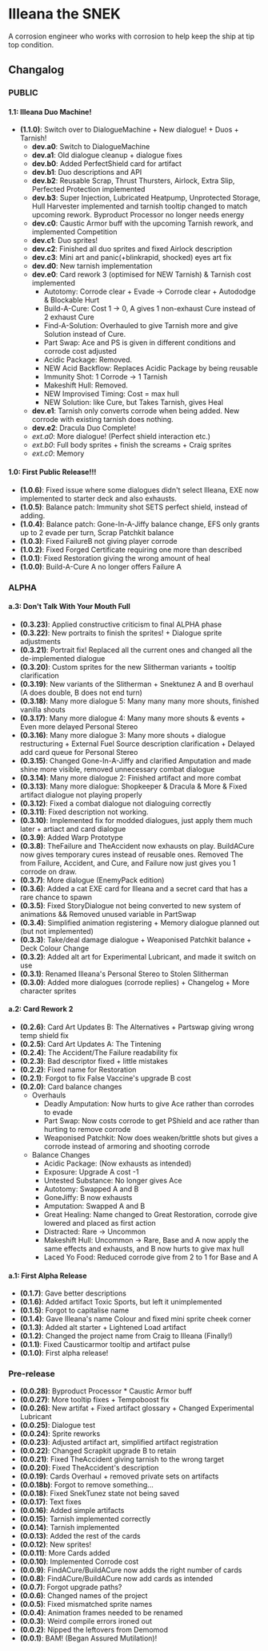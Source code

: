# Illeana the SNEK

A corrosion engineer who works with corrosion to help keep the ship at tip top condition.

## Changalog

### PUBLIC

#### 1.1: Illeana Duo Machine!

* **(1.1.0)**: Switch over to DialogueMachine + New dialogue! + Duos + Tarnish!
  * **dev.a0**: Switch to DialogueMachine
  * **dev.a1**: Old dialogue cleanup + dialogue fixes
  * **dev.b0**: Added PerfectShield card for artifact
  * **dev.b1**: Duo descriptions and API
  * **dev.b2**: Reusable Scrap, Thrust Thursters, Airlock, Extra Slip, Perfected Protection implemented
  * **dev.b3**: Super Injection, Lubricated Heatpump, Unprotected Storage, Hull Harvester implemented and tarnish tooltip changed to match upcoming rework. Byproduct Processor no longer needs energy
  * **dev.c0**: Caustic Armor buff with the upcoming Tarnish rework, and implemented Competition
  * **dev.c1**: Duo sprites!
  * **dev.c2**: Finished all duo sprites and fixed Airlock description
  * **dev.c3**: Mini art and panic(+blinkrapid, shocked) eyes art fix
  * **dev.d0**: New tarnish implementation
  * **dev.e0**: Card rework 3 (optimised for NEW Tarnish) & Tarnish cost implemented
    * Autotomy: Corrode clear + Evade -> Corrode clear + Autododge & Blockable Hurt
    * Build-A-Cure: Cost 1 -> 0, A gives 1 non-exhaust Cure instead of 2 exhaust Cure
    * Find-A-Solution: Overhauled to give Tarnish more and give Solution instead of Cure.
    * Part Swap: Ace and PS is given in different conditions and corrode cost adjusted
    * Acidic Package: Removed.
    * NEW Acid Backflow: Replaces Acidic Package by being reusable
    * Immunity Shot: 1 Corrode -> 1 Tarnish
    * Makeshift Hull: Removed.
    * NEW Improvised Timing: Cost = max hull
    * NEW Solution: like Cure, but Takes Tarnish, gives Heal
  * **dev.e1**: Tarnish only converts corrode when being added. New corrode with existing tarnish does nothing.
  * **dev.e2**: Dracula Duo Complete!
  * *ext.a0*: More dialogue! (Perfect shield interaction etc.)
  * *ext.b0*: Full body sprites + finish the screams + Craig sprites
  * *ext.c0*: Memory

#### 1.0: First Public Release!!!

* **(1.0.6)**: Fixed issue where some dialogues didn't select Illeana, EXE now implemented to starter deck and also exhausts.
* **(1.0.5)**: Balance patch: Immunity shot SETS perfect shield, instead of adding.
* **(1.0.4)**: Balance patch: Gone-In-A-Jiffy balance change, EFS only grants up to 2 evade per turn, Scrap Patchkit balance
* **(1.0.3)**: Fixed FailureB not giving player corrode
* **(1.0.2)**: Fixed Forged Certificate requiring one more than described
* **(1.0.1)**: Fixed Restoration giving the wrong amount of heal
* **(1.0.0)**: Build-A-Cure A no longer offers Failure A

### ALPHA

#### a.3: Don't Talk With Your Mouth Full

* **(0.3.23)**: Applied constructive criticism to final ALPHA phase
* **(0.3.22)**: New portraits to finish the sprites! + Dialogue sprite adjustments
* **(0.3.21)**: Portrait fix! Replaced all the current ones and changed all the de-implemented dialogue
* **(0.3.20)**: Custom sprites for the new Slitherman variants + tooltip clarification
* **(0.3.19)**: New variants of the Slitherman + Snektunez A and B overhaul (A does double, B does not end turn)
* **(0.3.18)**: Many more dialogue 5: Many many many more shouts, finished vanilla shouts
* **(0.3.17)**: Many more dialogue 4: Many many more shouts & events + Even more delayed Personal Stereo
* **(0.3.16)**: Many more dialogue 3: Many more shouts + dialogue restructuring + External Fuel Source description clarification + Delayed add card queue for Personal Stereo
* **(0.3.15)**: Changed Gone-In-A-Jiffy and clarified Amputation and made shine more visible, removed unnecessary combat dialogue
* **(0.3.14)**: Many more dialogue 2: Finished artifact and more combat
* **(0.3.13)**: Many more dialogue: Shopkeeper & Dracula & More & Fixed artifact dialogue not playing properly
* **(0.3.12)**: Fixed a combat dialogue not dialoguing correctly
* **(0.3.11)**: Fixed description not working.
* **(0.3.10)**: Implemented fix for modded dialogues, just apply them much later + artiact and card dialogue
* **(0.3.9)**: Added Warp Prototype
* **(0.3.8)**: TheFailure and TheAccident now exhausts on play. BuildACure now gives temporary cures instead of reusable ones. Removed The from Failure, Accident, and Cure, and Failure now just gives you 1 corrode on draw.
* **(0.3.7)**: More dialogue (EnemyPack edition)
* **(0.3.6)**: Added a cat EXE card for Illeana and a secret card that has a rare chance to spawn
* **(0.3.5)**: Fixed StoryDialogue not being converted to new system of animations && Removed unused variable in PartSwap
* **(0.3.4)**: Simplified animation registering + Memory dialogue planned out (but not implemented)
* **(0.3.3)**: Take/deal damage dialogue + Weaponised Patchkit balance + Deck Colour Change
* **(0.3.2)**: Added alt art for Experimental Lubricant, and made it switch on use
* **(0.3.1)**: Renamed Illeana's Personal Stereo to Stolen Slitherman
* **(0.3.0)**: Added more dialogues (corrode replies) + Changelog + More character sprites

#### a.2: Card Rework 2

* **(0.2.6)**: Card Art Updates B: The Alternatives + Partswap giving wrong temp shield fix
* **(0.2.5)**: Card Art Updates A: The Tintening
* **(0.2.4)**: The Accident/The Failure readability fix
* **(0.2.3)**: Bad descriptor fixed + little mistakes
* **(0.2.2)**: Fixed name for Restoration
* **(0.2.1)**: Forgot to fix False Vaccine's upgrade B cost
* **(0.2.0)**: Card balance changes
  * Overhauls
    * Deadly Amputation: Now hurts to give Ace rather than corrodes to evade
    * Part Swap: Now costs corrode to get PShield and ace rather than hurting to remove corrode
    * Weaponised Patchkit: Now does weaken/brittle shots but gives a corrode instead of armoring and shooting corrode
  * Balance Changes
    * Acidic Package: (Now exhausts as intended)
    * Exposure: Upgrade A cost -1
    * Untested Substance: No longer gives Ace
    * Autotomy: Swapped A and B
    * GoneJiffy: B now exhausts
    * Amputation: Swapped A and B
    * Great Healing: Name changed to Great Restoration, corrode give lowered and placed as first action
    * Distracted: Rare -> Uncommon
    * Makeshift Hull: Uncommon -> Rare, Base and A now apply the same effects and exhausts, and B now hurts to give max hull
    * Laced Yo Food: Reduced corrode give from 2 to 1 for Base and A

#### a.1: First Alpha Release

* **(0.1.7)**: Gave better descriptions
* **(0.1.6)**: Added artifact Toxic Sports, but left it unimplemented
* **(0.1.5)**: Forgot to capitalise name
* **(0.1.4)**: Gave Illeana's name Colour and fixed mini sprite cheek corner
* **(0.1.3)**: Added alt starter + Lightened Load artifact
* **(0.1.2)**: Changed the project name from Craig to Illeana (Finally!)
* **(0.1.1)**: Fixed Causticarmor tooltip and artifact pulse
* **(0.1.0)**: First alpha release!

### Pre-release

* **(0.0.28)**: Byproduct Processor * Caustic Armor buff
* **(0.0.27)**: More tooltip fixes + Tempoboost fix
* **(0.0.26)**: New artifat + Fixed artifact glossary + Changed Experimental Lubricant
* **(0.0.25)**: Dialogue test
* **(0.0.24)**: Sprite reworks
* **(0.0.23)**: Adjusted artifact art, simplified artifact registration
* **(0.0.22)**: Changed Scrapkit upgrade B to retain
* **(0.0.21)**: Fixed TheAccident giving tarnish to the wrong target
* **(0.0.20)**: Fixed TheAccident's description
* **(0.0.19)**: Cards Overhaul + removed private sets on artifacts
* **(0.0.18b)**: Forgot to remove something...
* **(0.0.18)**: Fixed SnekTunez state not being saved
* **(0.0.17)**: Text fixes
* **(0.0.16)**: Added simple artifacts
* **(0.0.15)**: Tarnish implemented correctly
* **(0.0.14)**: Tarnish implemented
* **(0.0.13)**: Added the rest of the cards
* **(0.0.12)**: New sprites!
* **(0.0.11)**: More Cards added
* **(0.0.10)**: Implemented Corrode cost
* **(0.0.9)**: FindACure/BuildACure now adds the right number of cards
* **(0.0.8)**: FindACure/BuildACure now add cards as intended
* **(0.0.7)**: Forgot upgrade paths?
* **(0.0.6)**: Changed names of the project
* **(0.0.5)**: Fixed mismatched sprite names
* **(0.0.4)**: Animation frames needed to be renamed
* **(0.0.3)**: Weird compile errors ironed out
* **(0.0.2)**: Nipped the leftovers from Demomod
* **(0.0.1)**: BAM! (Began Assured Mutilation)!
